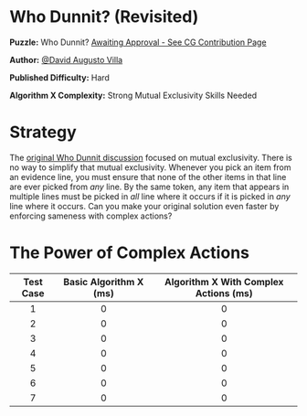 # Who Dunnit? (Revisited)

__Puzzle:__ Who Dunnit? [Awaiting Approval - See CG Contribution Page](https://www.codingame.com/contribute/community)

__Author:__ [@David Augusto Villa](https://www.codingame.com/profile/455d71552aef838a0c75b7617e2d22d41768324)

__Published Difficulty:__ Hard

__Algorithm X Complexity:__ Strong Mutual Exclusivity Skills Needed

# Strategy

The [original Who Dunnit discussion](who-dunnit) focused on mutual exclusivity. There is no way to simplify that mutual exclusivity. Whenever you pick an item from an evidence line, you must ensure that none of the other items in that line are ever picked from _any_ line. By the same token, any item that appears in multiple lines must be picked in _all_ line where it occurs if it is picked in _any_ line where it occurs. Can you make your original solution even faster by enforcing sameness with complex actions?

# The Power of Complex Actions

| Test Case | Basic Algorithm X (ms) | Algorithm X With Complex Actions (ms) |
|:---------:|:----------------------:|:--------------------------------:|
| 1 | 0 | 0 |
| 2 | 0 | 0 |
| 3 | 0 | 0 |
| 4 | 0 | 0 |
| 5 | 0 | 0 |
| 6 | 0 | 0 |
| 7 | 0 | 0 |
